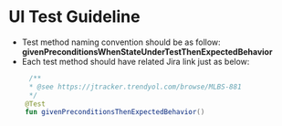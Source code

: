 # UI Test Guideline

- Test method naming convention should be as follow: **givenPreconditionsWhenStateUnderTestThenExpectedBehavior**
- Each test method should have related Jira link just as below:
```kotlin
     /**
     * @see https://jtracker.trendyol.com/browse/MLBS-881
     */
    @Test
    fun givenPreconditionsThenExpectedBehavior()
```
